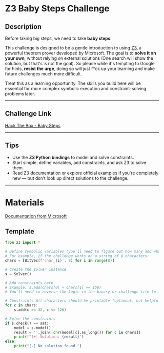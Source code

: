 # Z3 Baby Steps Challenge

## Description

Before taking big steps, we need to take **baby steps**.

This challenge is designed to be a gentle introduction to using [Z3](https://github.com/Z3Prover/z3), a powerful theorem prover developed by Microsoft. The goal is to **solve it on your own**, without relying on external solutions (One search will show the solution, but that's is not the goal). So please while it's tempting to Google for hints, **resist the urge**, doing so will just f*ck up your learning and make future challenges much more difficult.

Treat this as a learning opportunity. The skills you build here will be essential for more complex symbolic execution and constraint-solving problems later.

---

## Challenge Link

[Hack The Box - Baby Steps](https://app.hackthebox.com/challenges/409)

---

## Tips

- Use the **Z3 Python bindings** to model and solve constraints.
- Start simple: define variables, add constraints, and ask Z3 to solve them.
- Read Z3 documentation or explore official examples if you're completely new — but don't look up direct solutions to the challenge.

---

# Materials
[Documentation from Microsoft](https://microsoft.github.io/z3guide/docs/logic/intro)

##  Template
```py
from z3 import *

# Define symbolic variables (you'll need to figure out how many and what types)
# For example, if the challenge works on a string of 8 characters:
chars = [BitVec(f'char_{i}', 8) for i in range(8)]

# Create the solver instance
s = Solver()

# Add constraints here
# Example: s.add(chars[0] + chars[1] == 150)
# You'll need to reverse the logic in the binary or challenge file to figure these out.

# Constraint: All characters should be printable (optional, but helpful)
for c in chars:
    s.add(c >= 32, c <= 126)

# Solve the constraints
if s.check() == sat:
    model = s.model()
    result = ''.join([chr(model[c].as_long()) for c in chars])
    print(f"[+] Solution: {result}")
else:
    print("[-] No solution found.")
```

